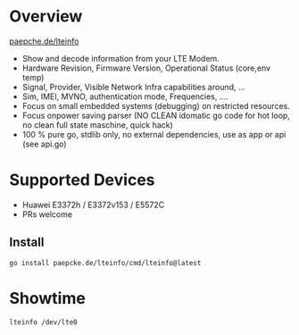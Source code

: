 # Overview

[paepche.de/lteinfo](https://paepcke.de/lteinfo)

- Show and decode information from your LTE Modem.
- Hardware Revision, Firmware Version, Operational Status (core,env temp)
- Signal, Provider, Visible Network Infra capabilities around, ... 
- Sim, IMEI, MVNO, authentication mode, Frequencies, ....
- Focus on small embedded systems (debugging) on restricted resources.
- Focus onpower saving parser (NO CLEAN idomatic go code for hot loop, no clean full state maschine, quick hack)
- 100 % pure go, stdlib only, no external dependencies, use as app or api (see api.go)

# Supported Devices 

- Huawei E3372h / E3372v153 / E5572C
- PRs welcome 

## Install 
```
go install paepcke.de/lteinfo/cmd/lteinfo@latest
```

# Showtime 

```Shell
lteinfo /dev/lte0
```
